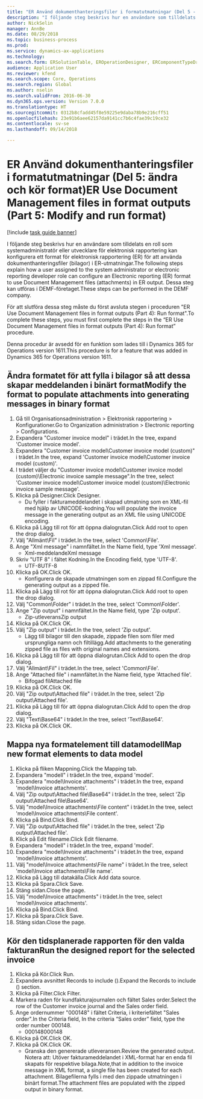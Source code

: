 ```yaml
--- 
title: "ER Använd dokumenthanteringsfiler i formatutmatningar (Del 5 - ändra och kör format)"
description: "I följande steg beskrivs hur en användare som tilldelats en roll som systemadministratör eller utvecklare för elektronisk rapportering kan konfigurera ett format för elektronisk rapportering (ER) för att använda dokumenthanteringsfiler (bilagor) i ER-utmatningar."
author: NickSelin
manager: AnnBe
ms.date: 08/29/2018
ms.topic: business-process
ms.prod: 
ms.service: dynamics-ax-applications
ms.technology: 
ms.search.form: ERSolutionTable, EROperationDesigner, ERComponentTypeDropDialog, ERExpressionDesignerFormula, SysQueryForm
audience: Application User
ms.reviewer: kfend
ms.search.scope: Core, Operations
ms.search.region: Global
ms.author: nselin
ms.search.validFrom: 2016-06-30
ms.dyn365.ops.version: Version 7.0.0
ms.translationtype: HT
ms.sourcegitcommit: 0312b8cfadd45f8e59225e9daba78b9e216cff51
ms.openlocfilehash: 23e91b6aee62157da9141cc7b6c4fae39c19ce32
ms.contentlocale: sv-se
ms.lasthandoff: 09/14/2018

---
```

# <a name="er-use-document-management-files-in-format-outputs-part-5-modify-and-run-format"></a><span data-ttu-id="3a07d-103">ER Använd dokumenthanteringsfiler i formatutmatningar (Del 5: ändra och kör format)</span><span class="sxs-lookup"><span data-stu-id="3a07d-103">ER Use Document Management files in format outputs (Part 5: Modify and run format)</span></span>

[!include [task guide banner](../../includes/task-guide-banner.md)]

<span data-ttu-id="3a07d-104">I följande steg beskrivs hur en användare som tilldelats en roll som systemadministratör eller utvecklare för elektronisk rapportering kan konfigurera ett format för elektronisk rapportering (ER) för att använda dokumenthanteringsfiler (bilagor) i ER-utmatningar.</span><span class="sxs-lookup"><span data-stu-id="3a07d-104">The following steps explain how a user assigned to the system administrator or electronic reporting developer role can configure an Electronic reporting (ER) format to use Document Management files (attachments) in ER output.</span></span> <span data-ttu-id="3a07d-105">Dessa steg kan utföras i DEMF-företaget.</span><span class="sxs-lookup"><span data-stu-id="3a07d-105">These steps can be performed in the DEMF company.</span></span>

<span data-ttu-id="3a07d-106">För att slutföra dessa steg måste du först avsluta stegen i proceduren ”ER Use Document Management files in format outputs (Part 4): Run format".</span><span class="sxs-lookup"><span data-stu-id="3a07d-106">To complete these steps, you must first complete the steps in the “ER Use Document Management files in format outputs (Part 4): Run format” procedure.</span></span>

<span data-ttu-id="3a07d-107">Denna procedur är avsedd för en funktion som lades till i Dynamics 365 for Operations version 1611.</span><span class="sxs-lookup"><span data-stu-id="3a07d-107">This procedure is for a feature that was added in Dynamics 365 for Operations version 1611.</span></span>


## <a name="modify-the-format-to-populate-attachments-into-generating-messages-in-binary-format"></a><span data-ttu-id="3a07d-108">Ändra formatet för att fylla i bilagor så att dessa skapar meddelanden i binärt format</span><span class="sxs-lookup"><span data-stu-id="3a07d-108">Modify the format to populate attachments into generating messages in binary format</span></span>
1. <span data-ttu-id="3a07d-109">Gå till Organisationsadministration > Elektronisk rapportering > Konfigurationer.</span><span class="sxs-lookup"><span data-stu-id="3a07d-109">Go to Organization administration > Electronic reporting > Configurations.</span></span>
2. <span data-ttu-id="3a07d-110">Expandera "Customer invoice model" i trädet.</span><span class="sxs-lookup"><span data-stu-id="3a07d-110">In the tree, expand 'Customer invoice model'.</span></span>
3. <span data-ttu-id="3a07d-111">Expandera "Customer invoice model\Customer invoice model (custom)" i trädet.</span><span class="sxs-lookup"><span data-stu-id="3a07d-111">In the tree, expand 'Customer invoice model\Customer invoice model (custom)'.</span></span>
4. <span data-ttu-id="3a07d-112">I trädet väljer du "Customer invoice model\Customer invoice model (custom)\Electronic invoice sample message".</span><span class="sxs-lookup"><span data-stu-id="3a07d-112">In the tree, select 'Customer invoice model\Customer invoice model (custom)\Electronic invoice sample message'.</span></span>
5. <span data-ttu-id="3a07d-113">Klicka på Designer.</span><span class="sxs-lookup"><span data-stu-id="3a07d-113">Click Designer.</span></span>
    * <span data-ttu-id="3a07d-114">Du fyller i fakturameddelandet i skapad utmatning som en XML-fil med hjälp av UNICODE-kodning.</span><span class="sxs-lookup"><span data-stu-id="3a07d-114">You will populate the invoice message in the generating output as an XML file using UNICODE encoding.</span></span>  
6. <span data-ttu-id="3a07d-115">Klicka på Lägg till rot för att öppna dialogrutan.</span><span class="sxs-lookup"><span data-stu-id="3a07d-115">Click Add root to open the drop dialog.</span></span>
7. <span data-ttu-id="3a07d-116">Välj "Allmänt\Fil" i trädet.</span><span class="sxs-lookup"><span data-stu-id="3a07d-116">In the tree, select 'Common\File'.</span></span>
8. <span data-ttu-id="3a07d-117">Ange "Xml message" i namnfältet.</span><span class="sxs-lookup"><span data-stu-id="3a07d-117">In the Name field, type 'Xml message'.</span></span>
    * <span data-ttu-id="3a07d-118">Xml-meddelande</span><span class="sxs-lookup"><span data-stu-id="3a07d-118">Xml message</span></span>  
9. <span data-ttu-id="3a07d-119">Skriv "UTF 8" i fältet Kodning.</span><span class="sxs-lookup"><span data-stu-id="3a07d-119">In the Encoding field, type 'UTF-8'.</span></span>
    * <span data-ttu-id="3a07d-120">UTF-8</span><span class="sxs-lookup"><span data-stu-id="3a07d-120">UTF-8</span></span>  
10. <span data-ttu-id="3a07d-121">Klicka på OK.</span><span class="sxs-lookup"><span data-stu-id="3a07d-121">Click OK.</span></span>
    * <span data-ttu-id="3a07d-122">Konfigurera de skapade utmatningen som en zippad fil.</span><span class="sxs-lookup"><span data-stu-id="3a07d-122">Configure the generating output as a zipped file.</span></span>  
11. <span data-ttu-id="3a07d-123">Klicka på Lägg till rot för att öppna dialogrutan.</span><span class="sxs-lookup"><span data-stu-id="3a07d-123">Click Add root to open the drop dialog.</span></span>
12. <span data-ttu-id="3a07d-124">Välj "Common\Folder" i trädet.</span><span class="sxs-lookup"><span data-stu-id="3a07d-124">In the tree, select 'Common\Folder'.</span></span>
13. <span data-ttu-id="3a07d-125">Ange "Zip output" i namnfältet.</span><span class="sxs-lookup"><span data-stu-id="3a07d-125">In the Name field, type 'Zip output'.</span></span>
    * <span data-ttu-id="3a07d-126">Zip-utleverans</span><span class="sxs-lookup"><span data-stu-id="3a07d-126">Zip output</span></span>  
14. <span data-ttu-id="3a07d-127">Klicka på OK.</span><span class="sxs-lookup"><span data-stu-id="3a07d-127">Click OK.</span></span>
15. <span data-ttu-id="3a07d-128">Välj "Zip output" i trädet.</span><span class="sxs-lookup"><span data-stu-id="3a07d-128">In the tree, select 'Zip output'.</span></span>
    * <span data-ttu-id="3a07d-129">Lägg till bilagor till den skapade, zippade filen som filer med ursprungliga namn och filtillägg.</span><span class="sxs-lookup"><span data-stu-id="3a07d-129">Add attachments to the generating zipped file as files with original names and extensions.</span></span>  
16. <span data-ttu-id="3a07d-130">Klicka på Lägg till för att öppna dialogrutan.</span><span class="sxs-lookup"><span data-stu-id="3a07d-130">Click Add to open the drop dialog.</span></span>
17. <span data-ttu-id="3a07d-131">Välj "Allmänt\Fil" i trädet.</span><span class="sxs-lookup"><span data-stu-id="3a07d-131">In the tree, select 'Common\File'.</span></span>
18. <span data-ttu-id="3a07d-132">Ange "Attached file" i namnfältet.</span><span class="sxs-lookup"><span data-stu-id="3a07d-132">In the Name field, type 'Attached file'.</span></span>
    * <span data-ttu-id="3a07d-133">Bifogad fil</span><span class="sxs-lookup"><span data-stu-id="3a07d-133">Attached file</span></span>  
19. <span data-ttu-id="3a07d-134">Klicka på OK.</span><span class="sxs-lookup"><span data-stu-id="3a07d-134">Click OK.</span></span>
20. <span data-ttu-id="3a07d-135">Välj "Zip output\Attached file" i trädet.</span><span class="sxs-lookup"><span data-stu-id="3a07d-135">In the tree, select 'Zip output\Attached file'.</span></span>
21. <span data-ttu-id="3a07d-136">Klicka på Lägg till för att öppna dialogrutan.</span><span class="sxs-lookup"><span data-stu-id="3a07d-136">Click Add to open the drop dialog.</span></span>
22. <span data-ttu-id="3a07d-137">Välj "Text\Base64" i trädet.</span><span class="sxs-lookup"><span data-stu-id="3a07d-137">In the tree, select 'Text\Base64'.</span></span>
23. <span data-ttu-id="3a07d-138">Klicka på OK.</span><span class="sxs-lookup"><span data-stu-id="3a07d-138">Click OK.</span></span>

## <a name="map-new-format-elements-to-data-model"></a><span data-ttu-id="3a07d-139">Mappa nya formatelement till datamodell</span><span class="sxs-lookup"><span data-stu-id="3a07d-139">Map new format elements to data model</span></span>
1. <span data-ttu-id="3a07d-140">Klicka på fliken Mappning.</span><span class="sxs-lookup"><span data-stu-id="3a07d-140">Click the Mapping tab.</span></span>
2. <span data-ttu-id="3a07d-141">Expandera "modell" i trädet.</span><span class="sxs-lookup"><span data-stu-id="3a07d-141">In the tree, expand 'model'.</span></span>
3. <span data-ttu-id="3a07d-142">Expandera "model\Invoice attachments" i trädet.</span><span class="sxs-lookup"><span data-stu-id="3a07d-142">In the tree, expand 'model\Invoice attachments'.</span></span>
4. <span data-ttu-id="3a07d-143">Välj "Zip output\Attached file\Base64" i trädet.</span><span class="sxs-lookup"><span data-stu-id="3a07d-143">In the tree, select 'Zip output\Attached file\Base64'.</span></span>
5. <span data-ttu-id="3a07d-144">Välj "model\Invoice attachments\File content" i trädet.</span><span class="sxs-lookup"><span data-stu-id="3a07d-144">In the tree, select 'model\Invoice attachments\File content'.</span></span>
6. <span data-ttu-id="3a07d-145">Klicka på Bind.</span><span class="sxs-lookup"><span data-stu-id="3a07d-145">Click Bind.</span></span>
7. <span data-ttu-id="3a07d-146">Välj "Zip output\Attached file" i trädet.</span><span class="sxs-lookup"><span data-stu-id="3a07d-146">In the tree, select 'Zip output\Attached file'.</span></span>
8. <span data-ttu-id="3a07d-147">Klick på Edit filename.</span><span class="sxs-lookup"><span data-stu-id="3a07d-147">Click Edit filename.</span></span>
9. <span data-ttu-id="3a07d-148">Expandera "modell" i trädet.</span><span class="sxs-lookup"><span data-stu-id="3a07d-148">In the tree, expand 'model'.</span></span>
10. <span data-ttu-id="3a07d-149">Expandera "model\Invoice attachments" i trädet.</span><span class="sxs-lookup"><span data-stu-id="3a07d-149">In the tree, expand 'model\Invoice attachments'.</span></span>
11. <span data-ttu-id="3a07d-150">Välj "model\Invoice attachments\File name" i trädet.</span><span class="sxs-lookup"><span data-stu-id="3a07d-150">In the tree, select 'model\Invoice attachments\File name'.</span></span>
12. <span data-ttu-id="3a07d-151">Klicka på Lägg till datakälla.</span><span class="sxs-lookup"><span data-stu-id="3a07d-151">Click Add data source.</span></span>
13. <span data-ttu-id="3a07d-152">Klicka på Spara.</span><span class="sxs-lookup"><span data-stu-id="3a07d-152">Click Save.</span></span>
14. <span data-ttu-id="3a07d-153">Stäng sidan.</span><span class="sxs-lookup"><span data-stu-id="3a07d-153">Close the page.</span></span>
15. <span data-ttu-id="3a07d-154">Välj "model\Invoice attachments" i trädet.</span><span class="sxs-lookup"><span data-stu-id="3a07d-154">In the tree, select 'model\Invoice attachments'.</span></span>
16. <span data-ttu-id="3a07d-155">Klicka på Bind.</span><span class="sxs-lookup"><span data-stu-id="3a07d-155">Click Bind.</span></span>
17. <span data-ttu-id="3a07d-156">Klicka på Spara.</span><span class="sxs-lookup"><span data-stu-id="3a07d-156">Click Save.</span></span>
18. <span data-ttu-id="3a07d-157">Stäng sidan.</span><span class="sxs-lookup"><span data-stu-id="3a07d-157">Close the page.</span></span>

## <a name="run-the-designed-report-for-the-selected-invoice"></a><span data-ttu-id="3a07d-158">Kör den tidsplanerade rapporten för den valda fakturan</span><span class="sxs-lookup"><span data-stu-id="3a07d-158">Run the designed report for the selected invoice</span></span>
1. <span data-ttu-id="3a07d-159">Klicka på Kör.</span><span class="sxs-lookup"><span data-stu-id="3a07d-159">Click Run.</span></span>
2. <span data-ttu-id="3a07d-160">Expandera avsnittet Records to include ().</span><span class="sxs-lookup"><span data-stu-id="3a07d-160">Expand the Records to include () section.</span></span>
3. <span data-ttu-id="3a07d-161">Klicka på Filter.</span><span class="sxs-lookup"><span data-stu-id="3a07d-161">Click Filter.</span></span>
4. <span data-ttu-id="3a07d-162">Markera raden för kundfakturajournalen och fältet Sales order.</span><span class="sxs-lookup"><span data-stu-id="3a07d-162">Select the row of the Customer invoice journal and the Sales order field.</span></span>
5. <span data-ttu-id="3a07d-163">Ange ordernummer "000148" i fältet Criteria, i kriteriefältet "Sales order".</span><span class="sxs-lookup"><span data-stu-id="3a07d-163">In the Criteria field, In the criteria “Sales order” field, type the order number 000148.</span></span>
    * <span data-ttu-id="3a07d-164">000148</span><span class="sxs-lookup"><span data-stu-id="3a07d-164">000148</span></span>  
6. <span data-ttu-id="3a07d-165">Klicka på OK.</span><span class="sxs-lookup"><span data-stu-id="3a07d-165">Click OK.</span></span>
7. <span data-ttu-id="3a07d-166">Klicka på OK.</span><span class="sxs-lookup"><span data-stu-id="3a07d-166">Click OK.</span></span>
    * <span data-ttu-id="3a07d-167">Granska den genererade utleveransen.</span><span class="sxs-lookup"><span data-stu-id="3a07d-167">Review the generated output.</span></span> <span data-ttu-id="3a07d-168">Notera att: Utöver fakturameddelandet i XML-format har en enda fil skapats för respektive bilaga.</span><span class="sxs-lookup"><span data-stu-id="3a07d-168">Note,that in addition to the invoice message in XML format, a single file has been created for each attachment.</span></span> <span data-ttu-id="3a07d-169">Bilagefilerna fylls i med den zippade utmatningen i binärt format.</span><span class="sxs-lookup"><span data-stu-id="3a07d-169">The attachment files are populated with the zipped output in binary format.</span></span>  


